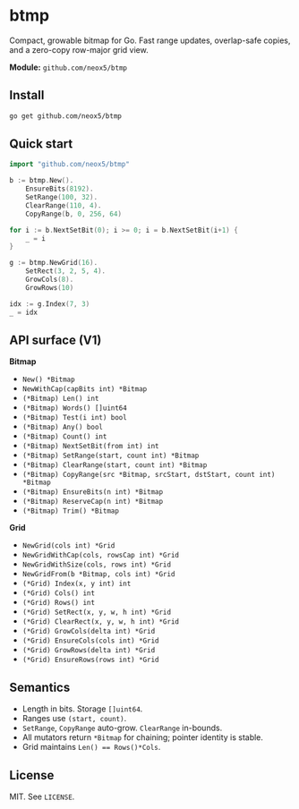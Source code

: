 # btmp

Compact, growable bitmap for Go. Fast range updates, overlap-safe copies, and a zero-copy row-major grid view.

**Module:** `github.com/neox5/btmp`

## Install
```bash
go get github.com/neox5/btmp
````

## Quick start

```go
import "github.com/neox5/btmp"

b := btmp.New().
    EnsureBits(8192).
    SetRange(100, 32).
    ClearRange(110, 4).
    CopyRange(b, 0, 256, 64)

for i := b.NextSetBit(0); i >= 0; i = b.NextSetBit(i+1) {
    _ = i
}

g := btmp.NewGrid(16).
    SetRect(3, 2, 5, 4).
    GrowCols(8).
    GrowRows(10)

idx := g.Index(7, 3)
_ = idx
```

## API surface (V1)

**Bitmap**

* `New() *Bitmap`
* `NewWithCap(capBits int) *Bitmap`
* `(*Bitmap) Len() int`
* `(*Bitmap) Words() []uint64`
* `(*Bitmap) Test(i int) bool`
* `(*Bitmap) Any() bool`
* `(*Bitmap) Count() int`
* `(*Bitmap) NextSetBit(from int) int`
* `(*Bitmap) SetRange(start, count int) *Bitmap`
* `(*Bitmap) ClearRange(start, count int) *Bitmap`
* `(*Bitmap) CopyRange(src *Bitmap, srcStart, dstStart, count int) *Bitmap`
* `(*Bitmap) EnsureBits(n int) *Bitmap`
* `(*Bitmap) ReserveCap(n int) *Bitmap`
* `(*Bitmap) Trim() *Bitmap`

**Grid**

* `NewGrid(cols int) *Grid`
* `NewGridWithCap(cols, rowsCap int) *Grid`
* `NewGridWithSize(cols, rows int) *Grid`
* `NewGridFrom(b *Bitmap, cols int) *Grid`
* `(*Grid) Index(x, y int) int`
* `(*Grid) Cols() int`
* `(*Grid) Rows() int`
* `(*Grid) SetRect(x, y, w, h int) *Grid`
* `(*Grid) ClearRect(x, y, w, h int) *Grid`
* `(*Grid) GrowCols(delta int) *Grid`
* `(*Grid) EnsureCols(cols int) *Grid`
* `(*Grid) GrowRows(delta int) *Grid`
* `(*Grid) EnsureRows(rows int) *Grid`

## Semantics

* Length in bits. Storage `[]uint64`.
* Ranges use `(start, count)`.
* `SetRange`, `CopyRange` auto-grow. `ClearRange` in-bounds.
* All mutators return `*Bitmap` for chaining; pointer identity is stable.
* Grid maintains `Len() == Rows()*Cols`.

## License

MIT. See `LICENSE`.
